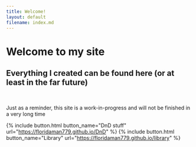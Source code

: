 ```yaml
---
title: Welcome!
layout: default
filename: index.md
---
```


# Welcome to my site
## Everything I created can be found here (or at least in the far future)
<br>

Just as a reminder, this site is a work-in-progress and will not be finished in a very long time

{% include button.html button_name="DnD stuff" url="https://floridaman779.github.io/DnD" %}
{% include button.html button_name="Library" url="https://floridaman779.github.io/library" %}
